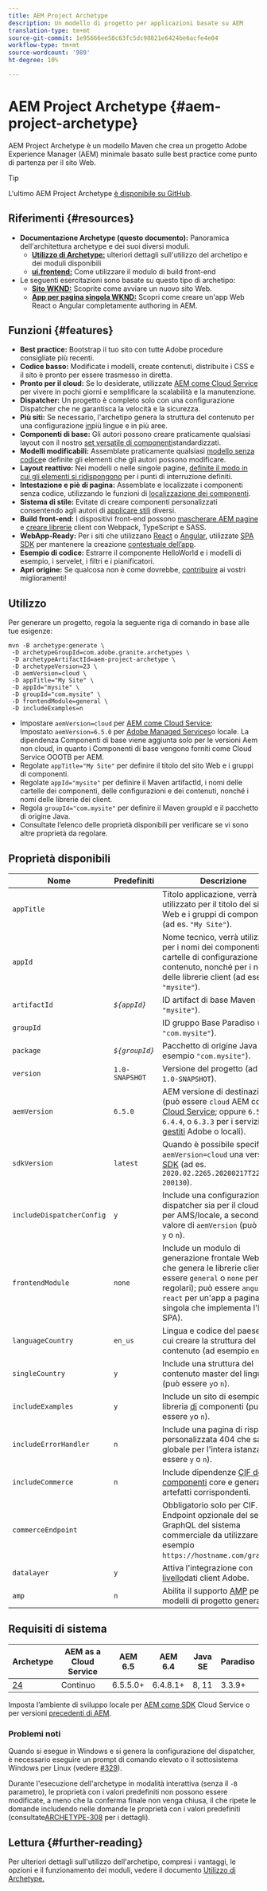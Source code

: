 ```yaml
---
title: AEM Project Archetype
description: Un modello di progetto per applicazioni basate su AEM
translation-type: tm+mt
source-git-commit: 1e95666ee58c63fc5dc98821e6424be6acfe4e04
workflow-type: tm+mt
source-wordcount: '989'
ht-degree: 10%

---
```



# AEM Project Archetype {#aem-project-archetype}

AEM Project Archetype è un modello Maven che crea un progetto Adobe Experience Manager (AEM) minimale basato sulle best practice come punto di partenza per il sito Web.

>[!TIP]
>
>L&#39;ultimo AEM Project Archetype [è disponibile su GitHub](https://github.com/adobe/aem-project-archetype).

## Riferimenti {#resources}

* **Documentazione Archetype (questo documento):** Panoramica dell&#39;architettura archetype e dei suoi diversi moduli.
   * **[Utilizzo di Archetype:](using.md)** ulteriori dettagli sull&#39;utilizzo del archetipo e dei moduli disponibili
   * **[ui.frontend:](uifrontend.md)** Come utilizzare il modulo di build front-end
* Le seguenti esercitazioni sono basate su questo tipo di archetipo:
   * **[Sito WKND:](https://docs.adobe.com/content/help/en/experience-manager-learn/getting-started-wknd-tutorial-develop/overview.html)** Scoprite come avviare un nuovo sito Web.
   * **[App per pagina singola WKND:](https://helpx.adobe.com/experience-manager/kt/sites/using/getting-started-spa-wknd-tutorial-develop.html)** Scopri come creare un&#39;app Web React o Angular completamente authoring in AEM.

## Funzioni {#features}

* **Best practice:** Bootstrap il tuo sito con tutte  Adobe  procedure consigliate più recenti.
* **Codice basso:** Modificate i modelli, create contenuti, distribuite i CSS e il sito è pronto per essere trasmesso in diretta.
* **Pronto per il cloud:** Se lo desiderate, utilizzate [AEM come Cloud Service](https://docs.adobe.com/content/help/en/experience-manager-cloud-service/landing/home.html) per vivere in pochi giorni e semplificare la scalabilità e la manutenzione.
* **Dispatcher:** Un progetto è completo solo con una configurazione [](https://docs.adobe.com/content/help/it-IT/experience-manager-dispatcher/using/dispatcher.html) Dispatcher che ne garantisca la velocità e la sicurezza.
* **Più siti:** Se necessario, l&#39;archetipo genera la struttura del contenuto per una configurazione [in](https://docs.adobe.com/content/help/en/experience-manager-65/administering/introduction/msm.html)più lingue e in più aree.
* **Componenti di base:** Gli autori possono creare praticamente qualsiasi layout con il nostro [set versatile di componenti](/help/introduction.md)standardizzati.
* **Modelli modificabili:** Assemblate praticamente qualsiasi [modello senza codice](https://docs.adobe.com/content/help/en/experience-manager-learn/sites/page-authoring/template-editor-feature-video-use.html)e definite gli elementi che gli autori possono modificare.
* **Layout reattivo:** Nei modelli o nelle singole pagine, [definite il modo in cui gli elementi si ridispongono](https://docs.adobe.com/content/help/it-IT/experience-manager-65/authoring/siteandpage/responsive-layout.html) per i punti di interruzione definiti.
* **Intestazione e piè di pagina:** Assemblate e localizzate i componenti senza codice, utilizzando le funzioni di [localizzazione dei componenti](https://docs.adobe.com/content/help/it-IT/experience-manager-core-components/using/get-started/localization.html).
* **Sistema di stile:** Evitate di creare componenti personalizzati consentendo agli autori di [applicare stili](https://docs.adobe.com/content/help/en/experience-manager-learn/getting-started-wknd-tutorial-develop/style-system.html) diversi.
* **Build front-end:** I dispositivi front-end possono [mascherare AEM pagine](uifrontend.md#webpack-dev-server) e [creare librerie](uifrontend.md) client con Webpack, TypeScript e SASS.
* **WebApp-Ready:** Per i siti che utilizzano [React](uifrontend-react.md) o [Angular](uifrontend-angular.md), utilizzate [SPA SDK](https://docs.adobe.com/content/help/en/experience-manager-64/developing/headless/spas/spa-architecture.html) per mantenere la creazione [contestuale dell’app](https://docs.adobe.com/content/help/en/experience-manager-learn/sites/spa-editor/spa-editor-framework-feature-video-use.html).
* **Esempio di codice:** Estrarre il componente HelloWorld e i modelli di esempio, i servelet, i filtri e i pianificatori.
* **Apri origine:** Se qualcosa non è come dovrebbe, [contribuire](https://github.com/adobe/aem-core-wcm-components/blob/master/CONTRIBUTING.md) ai vostri miglioramenti!

## Utilizzo

Per generare un progetto, regola la seguente riga di comando in base alle tue esigenze:

```
mvn -B archetype:generate \
 -D archetypeGroupId=com.adobe.granite.archetypes \
 -D archetypeArtifactId=aem-project-archetype \
 -D archetypeVersion=23 \
 -D aemVersion=cloud \
 -D appTitle="My Site" \
 -D appId="mysite" \
 -D groupId="com.mysite" \
 -D frontendModule=general \
 -D includeExamples=n
```

* Impostare `aemVersion=cloud` per [AEM come Cloud Service](https://docs.adobe.com/content/help/en/experience-manager-cloud-service/landing/home.html);\
   Impostato `aemVersion=6.5.0` per [Adobe Managed Services](https://github.com/adobe/aem-project-archetype/tree/master/src/main/archetype/dispatcher.ams)o locale.
La dipendenza Componenti di base viene aggiunta solo per le versioni Aem non cloud, in quanto i Componenti di base vengono forniti come Cloud Service OOOTB per AEM.
* Regolate `appTitle="My Site"` per definire il titolo del sito Web e i gruppi di componenti.
* Regolate `appId="mysite"` per definire il Maven artifactId, i nomi delle cartelle dei componenti, delle configurazioni e dei contenuti, nonché i nomi delle librerie dei client.
* Regola `groupId="com.mysite"` per definire il Maven groupId e il pacchetto di origine Java.
* Consultate l’elenco delle proprietà disponibili per verificare se vi sono altre proprietà da regolare.

## Proprietà disponibili

| Nome | Predefiniti | Descrizione |
--------------------------|----------------|--------------------
| `appTitle` |  | Titolo applicazione, verrà utilizzato per il titolo del sito Web e i gruppi di componenti (ad es. `"My Site"`). |
| `appId` |  | Nome tecnico, verrà utilizzato per i nomi dei componenti, delle cartelle di configurazione e di contenuto, nonché per i nomi delle librerie client (ad esempio `"mysite"`). |
| `artifactId` | *`${appId}`* | ID artifact di base Maven (ad es. `"mysite"`). |
| `groupId` |  | ID gruppo Base Paradiso (ad es. `"com.mysite"`). |
| `package` | *`${groupId}`* | Pacchetto di origine Java (ad esempio `"com.mysite"`). |
| `version` | `1.0-SNAPSHOT` | Versione del progetto (ad es. `1.0-SNAPSHOT`). |
| `aemVersion` | `6.5.0` | AEM versione di destinazione (può essere `cloud` AEM come [Cloud Service](https://docs.adobe.com/content/help/en/experience-manager-cloud-service/landing/home.html); oppure `6.5.0`, `6.4.4`, o `6.3.3` per i servizi [gestiti](https://github.com/adobe/aem-project-archetype/tree/master/src/main/archetype/dispatcher.ams) Adobe o locali). |
| `sdkVersion` | `latest` | Quando è possibile specificare `aemVersion=cloud` una versione [SDK](https://docs.adobe.com/content/help/it-IT/experience-manager-cloud-service/implementing/developing/aem-as-a-cloud-service-sdk.html) (ad es. `2020.02.2265.20200217T222518Z-200130`). |
| `includeDispatcherConfig` | `y` | Include una configurazione dispatcher sia per il cloud che per AMS/locale, a seconda del valore di `aemVersion` (può essere `y` o `n`). |
| `frontendModule` | `none` | Include un modulo di generazione frontale Webpack che genera le librerie client (può essere `general` o `none` per siti regolari); può essere `angular` o `react` per un&#39;app a pagina singola che implementa l&#39;Editor [](https://docs.adobe.com/content/help/en/experience-manager-65/developing/headless/spas/spa-overview.html)SPA). |
| `languageCountry` | `en_us` | Lingua e codice del paese da cui creare la struttura del contenuto (ad esempio `en_us`). |
| `singleCountry` | `y` | Include una struttura del contenuto master del linguaggio (può essere `y`o `n`). |
| `includeExamples` | `y` | Include un sito di esempio della libreria [di](https://www.aemcomponents.dev/) componenti (può essere `y`o `n`). |
| `includeErrorHandler` | `n` | Include una pagina di risposta personalizzata 404 che sarà globale per l&#39;intera istanza (può essere `y` o `n`). |
| `includeCommerce` | `n` | Include dipendenze [CIF dei componenti](https://github.com/adobe/aem-core-cif-components) core e genera artefatti corrispondenti. |
| `commerceEndpoint` |  | Obbligatorio solo per CIF. Endpoint opzionale del servizio GraphQL del sistema commerciale da utilizzare (ad esempio `https://hostname.com/grapql`). |
| `datalayer` | `y` | Attiva l&#39;integrazione con [livello](/help/developing/data-layer/overview.md)dati client Adobe. |
| `amp` | `n` | Abilita il supporto [AMP](/help/developing/amp.md) per i modelli di progetto generati. |

## Requisiti di sistema

| Archetype | AEM as a Cloud Service | AEM 6.5 | AEM 6.4   | Java SE | Paradiso |
|---------|---------|---------|---------|---------|---------|
| [24](https://github.com/adobe/aem-project-archetype/releases/tag/aem-project-archetype-24) | Continuo | 6.5.5.0+ | 6.4.8.1+ | 8, 11 | 3.3.9+ |

Imposta l’ambiente di sviluppo locale per [AEM come SDK](https://docs.adobe.com/content/help/en/experience-manager-learn/cloud-service/local-development-environment-set-up/overview.html) Cloud Service o per versioni [precedenti di AEM](https://docs.adobe.com/content/help/en/experience-manager-learn/foundation/development/set-up-a-local-aem-development-environment.html).

### Problemi noti

Quando si esegue in Windows e si genera la configurazione del dispatcher, è necessario eseguire un prompt di comando elevato o il sottosistema Windows per Linux (vedere [#329](https://github.com/adobe/aem-project-archetype/issues/329)).

Durante l&#39;esecuzione dell&#39;archetype in modalità interattiva (senza il `-B` parametro), le proprietà con i valori predefiniti non possono essere modificate, a meno che la conferma finale non venga chiusa, il che ripete le domande includendo nelle domande le proprietà con i valori predefiniti (consultate[ARCHETYPE-308](https://issues.apache.org/jira/browse/ARCHETYPE-308) per i dettagli).

## Lettura {#further-reading}

Per ulteriori dettagli sull&#39;utilizzo dell&#39;archetipo, compresi i vantaggi, le opzioni e il funzionamento dei moduli, vedere il documento [Utilizzo di Archetype.](using.md)
